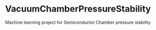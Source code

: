 # VacuumChamberPressureStability
Machine learning project for Semiconductor Chamber pressure stability
